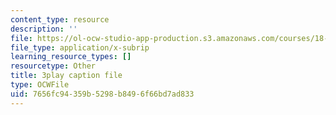 ```yaml
---
content_type: resource
description: ''
file: https://ol-ocw-studio-app-production.s3.amazonaws.com/courses/18-065-matrix-methods-in-data-analysis-signal-processing-and-machine-learning-spring-2018/7656fc94359b5298b8496f66bd7ad833_lZrIPRnoGQQ.vtt
file_type: application/x-subrip
learning_resource_types: []
resourcetype: Other
title: 3play caption file
type: OCWFile
uid: 7656fc94-359b-5298-b849-6f66bd7ad833
---
```

